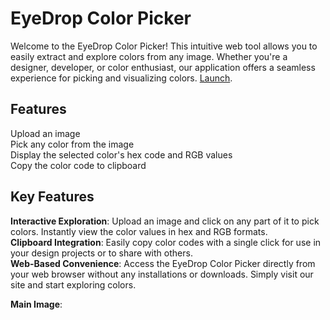 # **EyeDrop Color Picker**
Welcome to the EyeDrop Color Picker! This intuitive web tool allows you to easily extract and explore colors from any image. Whether you're a designer, developer, or color enthusiast, our application offers a seamless experience for picking and visualizing colors.
[Launch](https://harshitrajpurohit.github.io/EyeDrop-color-picker/).

## **Features**
Upload an image <br>
Pick any color from the image <br>
Display the selected color's hex code and RGB values <br>
Copy the color code to clipboard <br>

## **Key Features**
**Interactive Exploration**: Upload an image and click on any part of it to pick colors. Instantly view the color values in hex and RGB formats. <br>
**Clipboard Integration**: Easily copy color codes with a single click for use in your design projects or to share with others. <br>
**Web-Based Convenience**: Access the EyeDrop Color Picker directly from your web browser without any installations or downloads. Simply visit our site and start exploring colors. <br>

**Main Image**:

